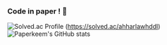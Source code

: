 ### Code in paper ! 📄

![Solved.ac Profile](http://mazassumnida.wtf/api/generate_badge?boj=ahharlawhddl)
(https://solved.ac/ahharlawhddl)
<br>
![Paperkeem's GitHub stats](https://github-readme-stats.vercel.app/api?username=Paperkeem&show_icons=true&theme=dracula)

<!--
**Paperkeem/Paperkeem** is a ✨ _special_ ✨ repository because its `README.md` (this file) appears on your GitHub profile.

Here are some ideas to get you started:

- 🔭 I’m currently working on ...
- 🌱 I’m currently learning ...
- 👯 I’m looking to collaborate on ...
- 🤔 I’m looking for help with ...
- 💬 Ask me about ...
- 📫 How to reach me: ...
- 😄 Pronouns: ...
- ⚡ Fun fact: ...
-->
